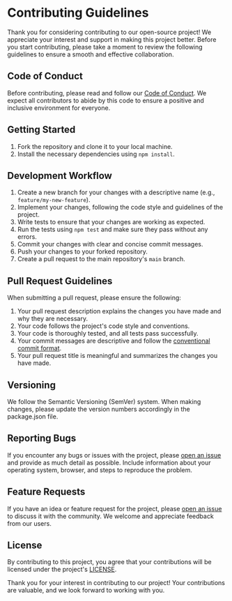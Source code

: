 # Contributing Guidelines

Thank you for considering contributing to our open-source project! We appreciate your interest and support in making this project better. Before you start contributing, please take a moment to review the following guidelines to ensure a smooth and effective collaboration.

## Code of Conduct

Before contributing, please read and follow our [Code of Conduct](CODE_OF_CONDUCT.md). We expect all contributors to abide by this code to ensure a positive and inclusive environment for everyone.

## Getting Started

1. Fork the repository and clone it to your local machine.
2. Install the necessary dependencies using `npm install`.

## Development Workflow

1. Create a new branch for your changes with a descriptive name (e.g., `feature/my-new-feature`).
2. Implement your changes, following the code style and guidelines of the project.
3. Write tests to ensure that your changes are working as expected.
4. Run the tests using `npm test` and make sure they pass without any errors.
5. Commit your changes with clear and concise commit messages.
6. Push your changes to your forked repository.
7. Create a pull request to the main repository's `main` branch.

## Pull Request Guidelines

When submitting a pull request, please ensure the following:

1. Your pull request description explains the changes you have made and why they are necessary.
2. Your code follows the project's code style and conventions.
3. Your code is thoroughly tested, and all tests pass successfully.
4. Your commit messages are descriptive and follow the [conventional commit format](https://www.conventionalcommits.org/).
5. Your pull request title is meaningful and summarizes the changes you have made.

## Versioning

We follow the Semantic Versioning (SemVer) system. When making changes, please update the version numbers accordingly in the package.json file.

## Reporting Bugs

If you encounter any bugs or issues with the project, please [open an issue](https://github.com/falahh6/codehex/issues) and provide as much detail as possible. Include information about your operating system, browser, and steps to reproduce the problem.

## Feature Requests

If you have an idea or feature request for the project, please [open an issue](https://github.com/falahh6/codehex/issues) to discuss it with the community. We welcome and appreciate feedback from our users.

## License

By contributing to this project, you agree that your contributions will be licensed under the project's [LICENSE](LICENSE).

Thank you for your interest in contributing to our project! Your contributions are valuable, and we look forward to working with you.
